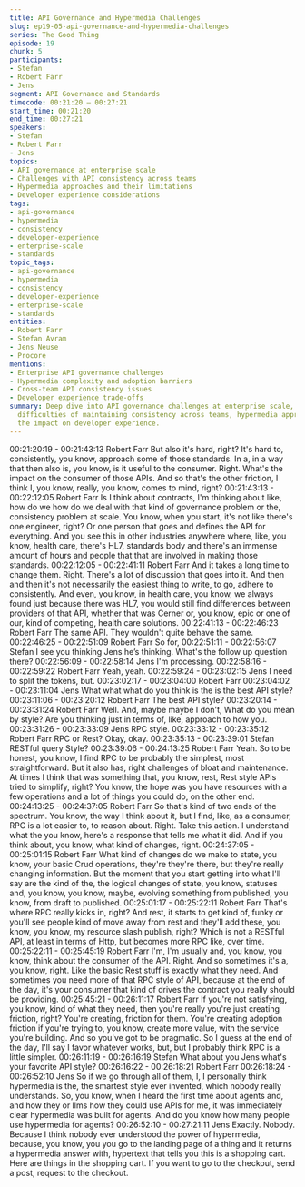 ```yaml
---
title: API Governance and Hypermedia Challenges
slug: ep19-05-api-governance-and-hypermedia-challenges
series: The Good Thing
episode: 19
chunk: 5
participants:
- Stefan
- Robert Farr
- Jens
segment: API Governance and Standards
timecode: 00:21:20 – 00:27:21
start_time: 00:21:20
end_time: 00:27:21
speakers:
- Stefan
- Robert Farr
- Jens
topics:
- API governance at enterprise scale
- Challenges with API consistency across teams
- Hypermedia approaches and their limitations
- Developer experience considerations
tags:
- api-governance
- hypermedia
- consistency
- developer-experience
- enterprise-scale
- standards
topic_tags:
- api-governance
- hypermedia
- consistency
- developer-experience
- enterprise-scale
- standards
entities:
- Robert Farr
- Stefan Avram
- Jens Neuse
- Procore
mentions:
- Enterprise API governance challenges
- Hypermedia complexity and adoption barriers
- Cross-team API consistency issues
- Developer experience trade-offs
summary: Deep dive into API governance challenges at enterprise scale, exploring the
  difficulties of maintaining consistency across teams, hypermedia approaches, and
  the impact on developer experience.
---
```


00:21:20:19 - 00:21:43:13
Robert Farr
But also it's hard, right? It's hard to, consistently, you know, approach some of those standards.
In a, in a way that then also is, you know, is it useful to the consumer. Right. What's the impact
on the consumer of those APIs. And so that's the other friction, I think I, you know, really, you
know, comes to mind, right?
00:21:43:13 - 00:22:12:05
Robert Farr
Is I think about contracts, I'm thinking about like, how do we how do we deal with that kind of
governance problem or the, consistency problem at scale. You know, when you start, it's not like
there's one engineer, right? Or one person that goes and defines the API for everything. And
you see this in other industries anywhere where, like, you know, health care, there's HL7,
standards body and there's an immense amount of hours and people that that are involved in
making those standards.
00:22:12:05 - 00:22:41:11
Robert Farr
And it takes a long time to change them. Right. There's a lot of discussion that goes into it. And
then and then it's not necessarily the easiest thing to write, to go, adhere to consistently. And
even, you know, in health care, you know, we always found just because there was HL7, you
would still find differences between providers of that API, whether that was Cerner or, you know,
epic or one of our, kind of competing, health care solutions.
00:22:41:13 - 00:22:46:23
Robert Farr
The same API. They wouldn't quite behave the same.
00:22:46:25 - 00:22:51:09
Robert Farr
So for,
00:22:51:11 - 00:22:56:07
Stefan
I see you thinking Jens he’s thinking. What's the follow up question there?
00:22:56:09 - 00:22:58:14
Jens
I'm processing.
00:22:58:16 - 00:22:59:22
Robert Farr
Yeah, yeah.
00:22:59:24 - 00:23:02:15
Jens
I need to split the tokens, but.
00:23:02:17 - 00:23:04:00
Robert Farr
00:23:04:02 - 00:23:11:04
Jens
What what what do you think is the is the best API style?
00:23:11:06 - 00:23:20:12
Robert Farr
The best API style?
00:23:20:14 - 00:23:31:24
Robert Farr
Well. And, maybe maybe I don't, What do you mean by style? Are you thinking just in terms of,
like, approach to how you.
00:23:31:26 - 00:23:33:09
Jens
RPC style.
00:23:33:12 - 00:23:35:12
Robert Farr
RPC or Rest? Okay, okay.
00:23:35:13 - 00:23:39:01
Stefan
RESTful query Style?
00:23:39:06 - 00:24:13:25
Robert Farr
Yeah. So to be honest, you know, I find RPC to be probably the simplest, most straightforward.
But it also has, right challenges of bloat and maintenance. At times I think that was something
that, you know, rest, Rest style APIs tried to simplify, right? You know, the hope was you have
resources with a few operations and a lot of things you could do, on the other end.
00:24:13:25 - 00:24:37:05
Robert Farr
So that's kind of two ends of the spectrum. You know, the way I think about it, but I find, like, as
a consumer, RPC is a lot easier to, to reason about. Right. Take this action. I understand what
the you know, here's a response that tells me what it did. And if you think about, you know, what
kind of changes, right.
00:24:37:05 - 00:25:01:15
Robert Farr
What kind of changes do we make to state, you know, your basic Crud operations, they're
they're there, but they're really changing information. But the moment that you start getting into
what I'll say are the kind of the, the logical changes of state, you know, statuses and, you know,
you know, maybe, evolving something from published, you know, from draft to published.
00:25:01:17 - 00:25:22:11
Robert Farr
That's where RPC really kicks in, right? And rest, it starts to get kind of, funky or you'll see
people kind of move away from rest and they'll add these, you know, you know, my resource
slash publish, right? Which is not a RESTful API, at least in terms of Http, but becomes more
RPC like, over time.
00:25:22:11 - 00:25:45:19
Robert Farr
I'm, I'm usually and, you know, you know, think about the consumer of the API. Right. And so
sometimes it's a, you know, right. Like the basic Rest stuff is exactly what they need. And
sometimes you need more of that RPC style of API, because at the end of the day, it's your
consumer that kind of drives the contract you really should be providing.
00:25:45:21 - 00:26:11:17
Robert Farr
If you're not satisfying, you know, kind of what they need, then you're really you're just creating
friction, right? You're creating, friction for them. You're creating adoption friction if you're trying
to, you know, create more value, with the service you're building. And so you've got to be
pragmatic. So I guess at the end of the day, I'll say I favor whatever works, but, but I probably
think RPC is a little simpler.
00:26:11:19 - 00:26:16:19
Stefan
What about you Jens what's your favorite API style?
00:26:16:22 - 00:26:18:21
Robert Farr
00:26:18:24 - 00:26:52:10
Jens
So if we go through all of them, I, I personally think hypermedia is the, the smartest style ever
invented, which nobody really understands. So, you know, when I heard the first time about
agents and, and how they or llms how they could use APIs for me, it was immediately clear
hypermedia was built for agents. And do you know how many people use hypermedia for
agents?
00:26:52:10 - 00:27:21:11
Jens
Exactly. Nobody. Because I think nobody ever understood the power of hypermedia, because,
you know, you you go to the landing page of a thing and it returns a hypermedia answer with,
hypertext that tells you this is a shopping cart. Here are things in the shopping cart. If you want
to go to the checkout, send a post, request to the checkout.